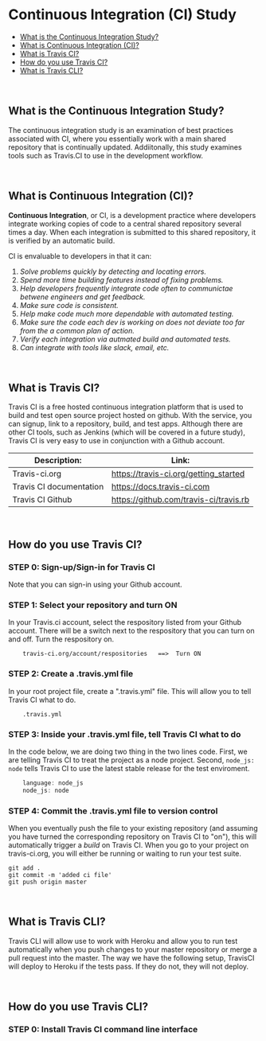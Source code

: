 # Continuous Integration (CI) Study
* [What is the Continuous Integration Study?](#What-is-the-Continuous-Integration-Study)
* [What is Continuous Integration (CI)?](#What-is-Continuous-Integration-(CI))
* [What is Travis CI?](#What-is-Travis-CI)
* [How do you use Travis CI?](#How-do-you-use-Travis-CI)
* [What is Travis CLI?](#What-is-Travis-CLI)

<br>

## What is the Continuous Integration Study?
The continuous integration study is an examination of best practices associated with CI, where you essentially work with a main shared repository that is continually updated.  Addiitonally, this study examines tools such as Travis.CI to use 
in the development workflow.

<br>

## What is Continuous Integration (CI)?
**Continuous Integration**, or CI, is a development practice where developers integrate working copies of code to a central shared repository several times a day.  When each integration is submitted to this shared repository, it is verified by an automatic build.

CI is envaluable to developers in that it can:
1. *Solve problems quickly by detecting and locating errors.*
2. *Spend more time building features instead of fixing problems.* 
3. *Help developers frequently integrate code often to communictae betwene engineers and get feedback.* 
4. *Make sure code is consistent.*
5. *Help make code much more dependable with automated testing.* 
6. *Make sure the code each dev is working on does not deviate too far from the a common plan of action.*
7. *Verify each integration via autmated build and automated tests.*
8. *Can integrate with tools like slack, email, etc.*
 
<br>

## What is Travis CI?
Travis CI is a free hosted continuous integration platform that is used to build and test open source project hosted on github.  With the service, you can signup, 
link to a repository, build, and test apps.  Although there are other CI tools, such as Jenkins (which will be covered in a future study), Travis CI is very easy to use 
in conjunction with a Github account.

| **Description:**                            | **Link:**                             |
| ---------------------------------------- | ----------------------------------------------|
|  Travis-ci.org               |  https://travis-ci.org/getting_started             |
|  Travis CI documentation               |  https://docs.travis-ci.com             |
|  Travis CI Github              |  https://github.com/travis-ci/travis.rb            |


<br>

## How do you use Travis CI?

### STEP 0: Sign-up/Sign-in for Travis CI
Note that you can sign-in using your Github account.


### STEP 1: Select your repository and turn ON
In your Travis.ci account, select the respository listed from your Github account.  There will be a switch next to the respository that you can turn on and off.
Turn the respository on.
```
    travis-ci.org/account/respositories   ==>  Turn ON
```

### STEP 2: Create a .travis.yml file
In your root project file, create a ".travis.yml" file.  This will allow you to tell Travis CI what to do.  
``` 
    .travis.yml 
```

### STEP 3: Inside your .travis.yml file, tell Travis CI what to do
In the code below, we are doing two thing in the two lines code.  First, we are telling Travis CI to treat the project as a node project.  Second, ``` node_js: node ``` tells Travis CI to use the latest stable release for the test enviroment.
```JavaScript
    language: node_js
    node_js: node
```

### STEP 4: Commit the .travis.yml file to version control
When you eventually push the file to your existing repository (and assuming you have turned the corresponding repository on Travis CI to "on"), this will automatically trigger a *build* on Travis CI.  When you go to your project on travis-ci.org, you will either be running or waiting to run your test suite.
```
git add .
git commit -m 'added ci file'
git push origin master
```

<br>

## What is Travis CLI?
Travis CLI will allow use to work with Heroku and allow you to run test automatically when you push changes to your master repository or merge a pull request into the master.  The
way we have the following setup, TravisCI will deploy to Heroku if the tests pass.  If they do not, they will not deploy.

<br>

## How do you use Travis CLI?

### STEP 0: Install Travis CI command line interface




